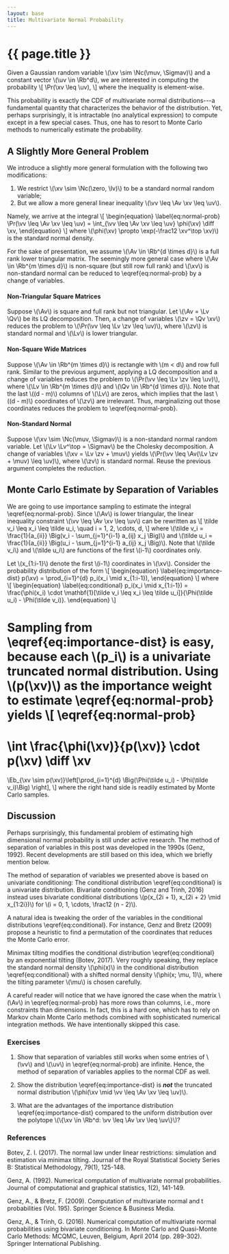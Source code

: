 ```yaml
---
layout: base
title: Multivariate Normal Probability
---
```

# {{ page.title }}

Given a Gaussian random variable \\(\xv \sim \Nc(\muv, \Sigmav)\\) and a constant vector \\(\uv \in \Rb^d\\), we are interested in computing the probability
\\[
    \Pr(\xv \leq \uv),
\\]
where the inequality is element-wise.

This probability is exactly the CDF of multivariate normal distributions---a fundamental quantity that characterizes the behavior of the distribution.
Yet, perhaps surprisingly, it is intractable (no analytical expression) to compute except in a few special cases.
Thus, one has to resort to Monte Carlo methods to numerically estimate the probability.

## A Slightly More General Problem

We introduce a slightly more general formulation with the following two modifications:
1. We restrict \\(\xv \sim \Nc(\zero, \Iv)\\) to be a standard normal random variable;
1. But we allow a more general linear inequality \\(\vv \leq \Av \xv \leq \uv\\).

Namely, we arrive at the integral
\\[
\begin{equation}
\label{eq:normal-prob}
    \Pr(\vv \leq \Av \xv \leq \uv) = \int_{\vv \leq \Av \xv \leq \uv} \phi(\xv) \diff \xv,
\end{equation}
\\]
where \\(\phi(\xv) \propto \exp(-\frac12 \xv^\top \xv)\\) is the standard normal density.

For the sake of presentation, we assume \\(\Av \in \Rb^{d \times d}\\) is a full rank lower triangular matrix.
The seemingly more general case where \\(\Av \in \Rb^{m \times d}\\) is non-square (but still row full rank) and \\(\xv\\) is non-standard normal can be reduced to \eqref{eq:normal-prob} by a change of variables.

#### **Non-Triangular Square Matrices**
Suppose \\(\Av\\) is square and full rank but not triangular.
Let \\(\Av = \Lv \Qv\\) be its LQ decomposition.
Then, a change of variables \\(\zv = \Qv \xv\\) reduces the problem to \\(\Pr(\vv \leq \Lv \zv \leq \uv)\\), where \\(\zv\\) is standard normal and \\(\Lv\\) is lower triangular.

#### **Non-Square Wide Matrices**
Suppose \\(\Av \in \Rb^{m \times d}\\) is rectangle with \\(m < d\\) and row full rank.
Similar to the previous argument, applying a LQ decomposition and a change of variables reduces the problem to
\\(\Pr(\vv \leq \Lv \zv \leq \uv)\\),
where \\(\Lv \in \Rb^{m \times d}\\) and \\(\Qv \in \Rb^{d \times d}\\).
Note that the last \\((d - m)\\) columns of \\(\Lv\\) are zeros, which implies that the last \\((d - m)\\) coordinates of \\(\zv\\) are irrelevant.
Thus, marginalizing out those coordinates reduces the problem to \eqref{eq:normal-prob}.

#### **Non-Standard Normal**
Suppose \\(\xv \sim \Nc(\muv, \Sigmav)\\) is a non-standard normal random variable.
Let \\(\Lv \Lv^\top = \Sigmav\\) be the Cholesky decomposition.
A change of variables \\(\xv = \Lv \zv + \muv\\) yields \\(\Pr(\vv \leq \Av(\Lv \zv + \muv) \leq \uv)\\), where \\(\zv\\) is standard normal.
Reuse the previous argument completes the reduction.

## Monte Carlo Estimate by Separation of Variables
We are going to use importance sampling to estimate the integral \eqref{eq:normal-prob}.
Since \\(\Av\\) is lower triangular, the linear inequality constraint \\(\vv \leq \Av \xv \leq \uv\\) can be rewritten as
\\[
    \tilde v_i \leq x_i \leq \tilde u_i, \quad i = 1, 2, \cdots, d,
\\]
where \\(\tilde v_i = \frac{1}{a_{ii}} \Big(v_i - \sum_{j=1}^{i-1} a_{ij} x_j \Big)\\)  and \\(\tilde u_i = \frac{1}{a_{ii}} \Big(u_i - \sum_{j=1}^{i-1} a_{ij} x_j \Big)\\).
Note that \\(\tilde v_i\\) and \\(\tilde u_i\\) are functions of the first \\(i-1\\) coordinates only.

Let \\(x_{1:i-1}\\) denote the first \\(i-1\\) coordinates in \\(\xv\\).
Consider the probability distribution of the form
\\[
\begin{equation}
\label{eq:importance-dist}
    p(\xv) = \prod_{i=1}^{d} p_i(x_i \mid x_{1:i-1}),
\end{equation}
\\]
where
\\[
\begin{equation}
\label{eq:conditional}
    p_i(x_i \mid x_{1:i-1}) = \frac{\phi(x_i) \cdot \mathbf{1}[\tilde v_i \leq x_i \leq \tilde u_i]}{\Phi(\tilde u_i) - \Phi(\tilde v_i)}.
\end{equation}
\\]

Sampling from \eqref{eq:importance-dist} is easy, because each \\(p_i\\) is a univariate truncated normal distribution.
Using \\(p(\xv)\\) as the importance weight to estimate \eqref{eq:normal-prob} yields
\\[
\eqref{eq:normal-prob}
=
\int \frac{\phi(\xv)}{p(\xv)} \cdot p(\xv) \diff \xv
=
\Eb_{\xv \sim p(\xv)}\left[\prod_{i=1}^{d} \Big(\Phi(\tilde u_i) - \Phi(\tilde v_i)\Big) \right],
\\]
where the right hand side is readily estimated by Monte Carlo samples.

## Discussion
Perhaps surprisingly, this fundamental problem of estimating high dimensional normal probability is still under active research.
The method of separation of variables in this post was developed in the 1990s (Genz, 1992).
Recent developments are still based on this idea, which we briefly mention below.

The method of separation of variables we presented above is based on univariate conditioning: The conditional distribution \eqref{eq:conditional} is a univariate distribution.
Bivariate conditioning (Genz and Trinh, 2016) instead uses bivariate conditional distributions \\(p(x_{2i + 1}, x_{2i + 2} \mid x_{1:2i})\\) for \\(i = 0, 1, \cdots, \frac12 (n - 2)\\).

A natural idea is tweaking the order of the variables in the conditional distributions \eqref{eq:conditional}.
For instance, Genz and Bretz (2009) propose a heuristic to find a permutation of the coordinates that reduces the Monte Carlo error.

Minimax tilting modifies the conditional distribution \eqref{eq:conditional} by an exponential tilting (Botev, 2017).
Very roughly speaking, they replace the standard normal density \\(\phi(x)\\) in the conditional distribution \eqref{eq:conditional} with a shifted normal density \\(\phi(x; \mu, 1)\\), where the tilting parameter \\(\mu\\) is chosen carefully.

A careful reader will notice that we have ignored the case when the matrix \\(\Av\\) in \eqref{eq:normal-prob} has more rows than columns, i.e., more constraints than dimensions.
In fact, this is a hard one, which has to rely on Markov chain Monte Carlo methods combined with sophisticated numerical integration methods.
We have intentionally skipped this case.

### **Exercises**
1. Show that separation of variables still works when some entries of \\(\vv\\) and \\(\uv\\) in  \eqref{eq:normal-prob} are infinite.
Hence, the method of separation of variables applies to the normal CDF as well.

1. Show the distribution \eqref{eq:importance-dist} is ***not*** the truncated normal distribution \\(\phi(\xv \mid \vv \leq \Av \xv \leq \uv)\\).

1. What are the advantages of the importance distribution \eqref{eq:importance-dist} compared to the uniform distribution over the polytope \\(\\{\xv \in \Rb^d: \vv \leq \Av \xv \leq \uv\\}\\)?

### **References**
Botev, Z. I. (2017). The normal law under linear restrictions: simulation and estimation via minimax tilting. Journal of the Royal Statistical Society Series B: Statistical Methodology, 79(1), 125-148.

Genz, A. (1992). Numerical computation of multivariate normal probabilities. Journal of computational and graphical statistics, 1(2), 141-149.

Genz, A., & Bretz, F. (2009). Computation of multivariate normal and t probabilities (Vol. 195). Springer Science & Business Media.

Genz, A., & Trinh, G. (2016). Numerical computation of multivariate normal probabilities using bivariate conditioning. In Monte Carlo and Quasi-Monte Carlo Methods: MCQMC, Leuven, Belgium, April 2014 (pp. 289-302). Springer International Publishing.
